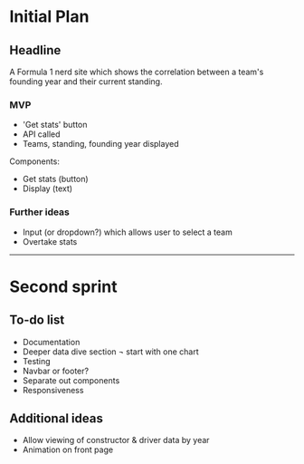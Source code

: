 # Initial Plan 

## Headline
A Formula 1 nerd site which shows the correlation between a team's founding year and their current standing.

### MVP
- 'Get stats' button
- API called
- Teams, standing, founding year displayed 

Components:
- Get stats (button)
- Display (text)

### Further ideas
- Input (or dropdown?) which allows user to select a team
- Overtake stats 

-------------------------------------

# Second sprint

## To-do list
- Documentation
- Deeper data dive section
    ¬ start with one chart
- Testing
- Navbar or footer?
- Separate out components
- Responsiveness

## Additional ideas
- Allow viewing of constructor & driver data by year
- Animation on front page